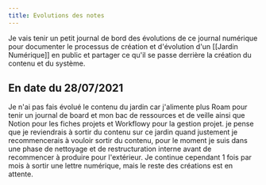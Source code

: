 ```yaml
---
title: Evolutions des notes
---
```


Je vais tenir un petit journal de bord des évolutions de ce journal numérique pour documenter le processus de création et d'évolution d'un [[Jardin Numérique]] en public et partager ce qu'il se passe derrière la création du contenu et du système.

## En date du 28/07/2021
Je n'ai pas fais évolué le contenu du jardin car j'alimente plus Roam pour tenir un journal de board et mon bac de ressources et de veille ainsi que Notion pour les fiches projets et Workflowy pour la gestion projet.
je pense que je reviendrais à sortir du contenu sur ce jardin quand justement je recommencerais à vouloir sortir du contenu, pour le moment je suis dans une phase de nettoyage et de restructuration interne avant de recommencer à produire pour l'extérieur.
Je continue cependant 1 fois par mois à sortir une lettre numérique, mais le reste des créations est en attente.